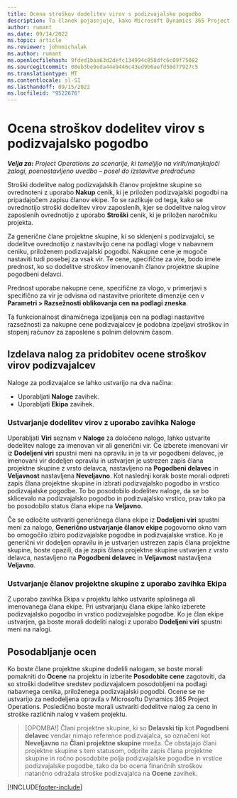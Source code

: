 ```yaml
---
title: Ocena stroškov dodelitev virov s podizvajalsko pogodbo
description: Ta članek pojasnjuje, kako Microsoft Dynamics 365 Project Operations izračuna oceno stroškov podizvajalskih dodelitev virov.
author: rumant
ms.date: 09/14/2022
ms.topic: article
ms.reviewer: johnmichalak
ms.author: rumant
ms.openlocfilehash: 9fded1baa63d2defc134994c858dfc6c09f75082
ms.sourcegitcommit: 08eb3be9eda44e9446c43ed9b6aefd58d77927c5
ms.translationtype: MT
ms.contentlocale: sl-SI
ms.lasthandoff: 09/15/2022
ms.locfileid: "9522676"
---
```

# <a name="cost-estimation-of-subcontracted-resource-assignments"></a>Ocena stroškov dodelitev virov s podizvajalsko pogodbo

_**Velja za:** Project Operations za scenarije, ki temeljijo na virih/manjkajoči zalogi, poenostavljeno uvedbo – posel do izstavitve predračuna_

Stroški dodelitve nalog podizvajalskih članov projektne skupine so ovrednoteni z uporabo **Nakup** cenik, ki je priložen podizvajalski pogodbi na pripadajočem zapisu članov ekipe. To se razlikuje od tega, kako se ovrednotijo stroški dodelitev virov zaposlenih, kjer se dodelitve nalog virov zaposlenih ovrednotijo z uporabo **Stroški** cenik, ki je priložen naročniku projekta. 

Za generične člane projektne skupine, ki so sklenjeni s podizvajalci, se dodelitve ovrednotijo z nastavitvijo cene na podlagi vloge v nabavnem ceniku, priloženem podizvajalski pogodbi. Nakupne cene je mogoče nastaviti tudi posebej za vsak vir. Te cene, specifične za vire, bodo imele prednost, ko so dodelitve stroškov imenovanih članov projektne skupine pogodbeni delavci. 

Prednost uporabe nakupne cene, specifične za vlogo, v primerjavi s specifično za vir je odvisna od nastavitve prioritete dimenzije cen v **Parametri > Razsežnosti oblikovanja cen na podlagi zneska**.

Ta funkcionalnost dinamičnega izpeljanja cen na podlagi nastavitve razsežnosti za nakupne cene podizvajalcev je podobna izpeljavi stroškov in stopenj računov za zaposlene s polnim delovnim časom. 

## <a name="creating-task-assignments-for-getting-cost-estimates-of-subcontractor-resources"></a>Izdelava nalog za pridobitev ocene stroškov virov podizvajalcev

Naloge za podizvajalce se lahko ustvarijo na dva načina: 
- Uporabljati **Naloge** zavihek.
- Uporabljati **Ekipa** zavihek.

### <a name="creating-resources-assignments-using-the-tasks-tab"></a>Ustvarjanje dodelitev virov z uporabo zavihka Naloge
Uporabljati **Viri** seznam v **Naloge** za določeno nalogo, lahko ustvarite dodelitev naloge za imenovan vir ali generični vir. Če izberete imenovani vir iz **Dodeljeni viri** spustni meni na opravilu in je ta vir pogodbeni delavec, je imenovani vir dodeljen opravilu in ustvarjen je ustrezen zapis člana projektne skupine z vrsto delavca, nastavljeno na **Pogodbeni delavec** in **Veljavnost** nastavljena **Neveljavno**. Kot naslednji korak boste morali odpreti zapis člana projektne skupine in izbrati podizvajalsko pogodbo in vrstico podizvajalske pogodbe. To bo posodobilo dodelitev naloge, da se bo sklicevalo na podizvajalsko pogodbo in podizvajalsko vrstico, prav tako pa bo posodobilo status člana ekipe na **Veljavno**.

Če se odločite ustvariti generičnega člana ekipe iz **Dodeljeni viri** spustni meni za nalogo, **Generično ustvarjanje članov ekipe** pogovorno okno vam bo omogočilo izbiro podizvajalske pogodbe in podizvajalske vrstice. Ko je generični vir dodeljen opravilu in je ustvarjen ustrezen zapis člana projektne skupine, boste opazili, da je zapis člana projektne skupine ustvarjen z vrsto delavca, nastavljeno na **Pogodbeni delavec** in **Veljavnost** nastavljena **Veljavno**.

### <a name="creating-project-team-members-using-the-team-tab"></a>Ustvarjanje članov projektne skupine z uporabo zavihka Ekipa
Z uporabo zavihka Ekipa v projektu lahko ustvarite splošnega ali imenovanega člana ekipe. Pri ustvarjanju člana ekipe lahko izberete podizvajalsko pogodbo in vrstico podizvajalske pogodbe. Ko je član ekipe ustvarjen, ga boste morali dodeliti nalogi z uporabo **Dodeljeni viri** spustni meni na nalogi. 

## <a name="updating-estimates"></a>Posodabljanje ocen
Ko boste člane projektne skupine dodelili nalogam, se boste morali pomakniti do **Ocene** na projektu in izberite **Posodobite cene** zagotoviti, da so stroški dodelitve sredstev podizvajalcem posodobljeni na podlagi nabavnega cenika, priloženega podizvajalski pogodbi. Ocene se ne ustvarijo za nedodeljena opravila v Microsoftu Dynamics 365 Project Operations. Posledično boste morali ustvariti dodelitve nalog za ceno in stroške različnih nalog v vašem projektu. 

> [OPOMBA!] Člani projektne skupine, ki so **Delavski tip** kot **Pogodbeni delavec** vendar nimajo reference podizvajalca, so označeni kot **Neveljavno** na **Člani projektne skupine** mreža. Če obstajajo člani projektne skupine s tem statusom, odprite zapis člana projektne skupine in ročno posodobite polja podizvajalske pogodbe in vrstice podizvajalske pogodbe, tako da bo ocena finančnih stroškov natančno odražala stroške podizvajalca na **Ocene** zavihek. 


[!INCLUDE[footer-include](../../includes/footer-banner.md)]

